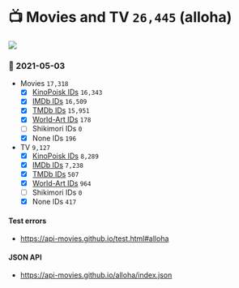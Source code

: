 # :tv: Movies and TV `26,445` (alloha)

<a href="https://API-Movies.github.io"><img src="https://API-Movies.github.io/banner.png?cache"></a>

### :date: 2021-05-03
- Movies `17,318`
  - [x] <a href="https://API-Movies.github.io/alloha/movie_kinopoisk_ids.json">KinoPoisk IDs</a> `16,343`
  - [x] <a href="https://API-Movies.github.io/alloha/movie_imdb_ids.json">IMDb IDs</a> `16,509`
  - [x] <a href="https://API-Movies.github.io/alloha/movie_tmdb_ids.json">TMDb IDs</a> `15,951`
  - [x] <a href="https://API-Movies.github.io/alloha/movie_world_art_ids.json">World-Art IDs</a> `178`
  - [ ] Shikimori IDs `0`
  - [x] None IDs `196`
- TV `9,127`
  - [x] <a href="https://API-Movies.github.io/alloha/tv_kinopoisk_ids.json">KinoPoisk IDs</a> `8,289`
  - [x] <a href="https://API-Movies.github.io/alloha/tv_imdb_ids.json">IMDb IDs</a> `7,238`
  - [x] <a href="https://API-Movies.github.io/alloha/tv_tmdb_ids.json">TMDb IDs</a> `507`
  - [x] <a href="https://API-Movies.github.io/alloha/tv_world_art_ids.json">World-Art IDs</a> `964`
  - [ ] Shikimori IDs `0`
  - [x] None IDs `417`
#### Test errors
- <a href='https://api-movies.github.io/test.html#alloha'>https://api-movies.github.io/test.html#alloha</a>
#### JSON API
- <a href='https://api-movies.github.io/alloha/index.json'>https://api-movies.github.io/alloha/index.json</a>
